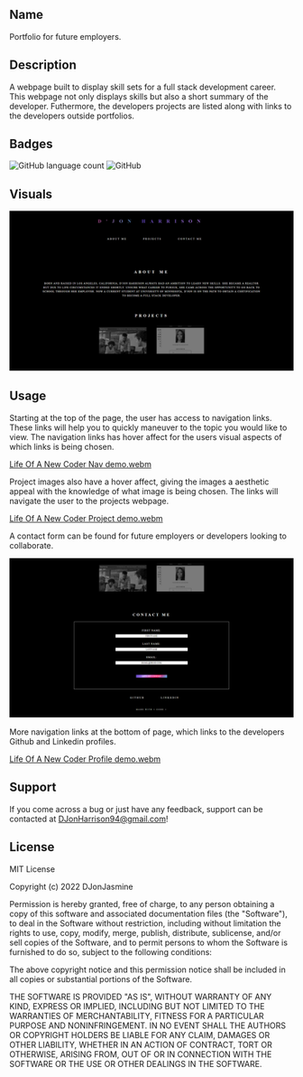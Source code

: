 ## Name

Portfolio for future employers.


## Description

A webpage built to display skill sets for a full stack development career. This webpage not only displays skills but also a short summary of the developer. Futhermore, the developers projects are listed along with links to the developers outside portfolios.


## Badges

<img alt="GitHub language count" src="https://img.shields.io/github/languages/count/DJonJasmine/Coder-In-The-Making">

<img alt="GitHub" src="https://img.shields.io/github/license/DJonJasmine/Coder-In-The-Making">


## Visuals

<img alt="Screenshot of webpage" src="./assets/images/Life-Of-A-New-Coder-Screenshot.png/">


## Usage

Starting at the top of the page, the user has access to navigation links. These links will help you to quickly maneuver to the topic you would like to view. The navigation links has hover affect for the users visual aspects of which links is being chosen. 

[Life Of A New Coder Nav demo.webm](https://user-images.githubusercontent.com/113325442/199609309-e62fa88c-b540-44e3-96a5-270790b928f6.webm)


Project images also have a hover affect, giving the images a aesthetic appeal with the knowledge of what image is being chosen. The links will navigate the user to the projects webpage.

[Life Of A New Coder Project demo.webm](https://user-images.githubusercontent.com/113325442/199609329-2d82fef2-14f3-499e-be8d-12e3c81be4f7.webm)


A contact form can be found for future employers or developers looking to collaborate.

<img alt="Screenshot of contact form" src="./assets/images/Life-Of-A-New-Coder-contact-ss.png">


More navigation links at the bottom of page, which links to the developers Github and Linkedin profiles.

[Life Of A New Coder Profile demo.webm](https://user-images.githubusercontent.com/113325442/199608614-0c3e280f-4ad2-4f0e-85c8-6f7ac70a6776.webm)


## Support
If you come across a bug or just have any feedback, support can be contacted at DJonHarrison94@gmail.com!


## License
MIT License

Copyright (c) 2022 DJonJasmine

Permission is hereby granted, free of charge, to any person obtaining a copy
of this software and associated documentation files (the "Software"), to deal
in the Software without restriction, including without limitation the rights
to use, copy, modify, merge, publish, distribute, sublicense, and/or sell
copies of the Software, and to permit persons to whom the Software is
furnished to do so, subject to the following conditions:

The above copyright notice and this permission notice shall be included in all
copies or substantial portions of the Software.

THE SOFTWARE IS PROVIDED "AS IS", WITHOUT WARRANTY OF ANY KIND, EXPRESS OR
IMPLIED, INCLUDING BUT NOT LIMITED TO THE WARRANTIES OF MERCHANTABILITY,
FITNESS FOR A PARTICULAR PURPOSE AND NONINFRINGEMENT. IN NO EVENT SHALL THE
AUTHORS OR COPYRIGHT HOLDERS BE LIABLE FOR ANY CLAIM, DAMAGES OR OTHER
LIABILITY, WHETHER IN AN ACTION OF CONTRACT, TORT OR OTHERWISE, ARISING FROM,
OUT OF OR IN CONNECTION WITH THE SOFTWARE OR THE USE OR OTHER DEALINGS IN THE
SOFTWARE.
